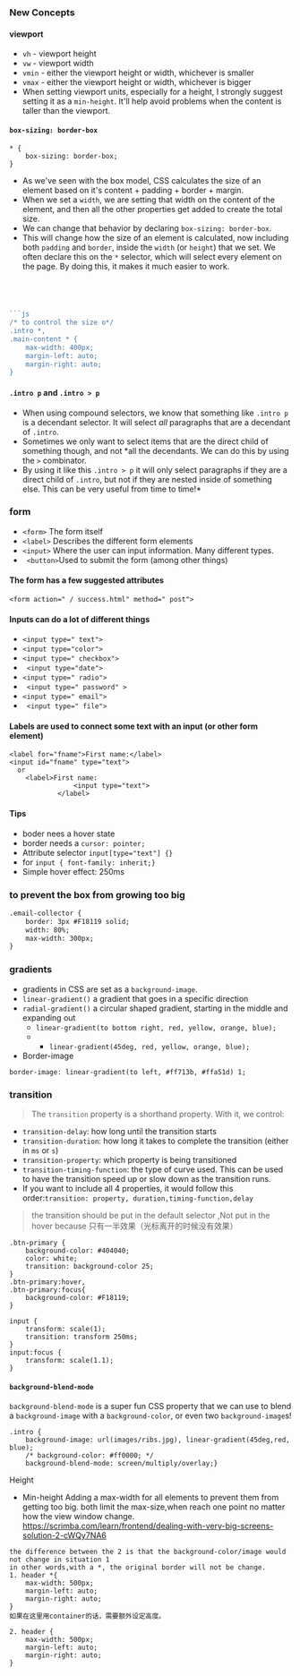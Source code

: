 ### New Concepts
#### viewport
- `vh` - viewport height
- `vw` - viewport width
- `vmin` - either the viewport height or width, whichever is smaller
- `vmax` - either the viewport height or width, whichever is bigger
- When setting viewport units, especially for a height, I strongly suggest setting it as a `min-height`. It'll help avoid problems when the content is taller than the viewport.

#### `box-sizing: border-box`
```
* {
    box-sizing: border-box;
}
```
- As we've seen with the box model, CSS calculates the size of an element based on it's content + padding + border + margin.
- When we set a `width`, we are setting that width on the content of the element, and then all the other properties get added to create the total size.
- We can change that behavior by declaring `box-sizing: border-box`.
- This will change how the size of an element is calculated, now including both `padding` and `border`, inside the `width` (or `height`) that we set.
We often declare this on the `*` selector, which will select every element on the page. By doing this, it makes it much easier to work.
```js




```js
/* to control the size o*/
.intro *,
.main-content * {
    max-width: 400px;
    margin-left: auto;
    margin-right: auto;
}
```
#### `.intro p` and `.intro > p`
- When using compound selectors, we know that something like `.intro p` is a decendant selector. It will select *all* paragraphs that are a decendant of `.intro`.
- Sometimes we only want to select items that are the direct child of something though, and not *all the decendants. We can do this by using the `>` combinator.
- By using it like this `.intro > p` it will only select paragraphs if they are a direct child of `.intro`, but not if they are nested inside of something else. This can be very useful from time to time!*



### form
 -  `<form>` The form itself
 - `<label>` Describes the different form elements
 - `<input>` Where the user can input information. Many different types.
 - ` <button>`Used to submit the form (among other things)
#### The form has a few suggested attributes
```
<form action=" / success.html" method=" post">
```
#### Inputs can do a lot of different things
-  `<input type=" text">`
-  `<input type="color">`
-  `<input type=" checkbox">`
-  ` <input type="date">`
-  `<input type=" radio">`
-  ` <input type=" password" >`
-  `<input type=" email">`
-  ` <input type=" file">`

#### Labels are used to connect some text with an input (or other form element)
```
<label for="fname">First name:</label>
<input id="fname" type="text">
  or
    <label>First name:
                <input type="text">
            </label>
```

#### Tips 
- boder nees a hover state
-  border needs a  `cursor: pointer;`
- Attribute selector `input[type="text"] {}`
- for `input { font-family: inherit;}`
- Simple hover effect: 250ms


### to prevent the box from growing too big
```html
.email-collector {
    border: 3px #F18119 solid;
    width: 80%;
    max-width: 300px;
}
```


### gradients
-  gradients in CSS are set as a `background-image`.
- `linear-gradient()` a gradient that goes in a specific direction
- `radial-gradient()` a circular shaped gradient, starting in the middle and expanding out
	- `linear-gradient(to bottom right, red, yellow, orange, blue);`
	- - `linear-gradient(45deg, red, yellow, orange, blue);`
- Border-image 
```   
border-image: linear-gradient(to left, #ff713b, #ffa51d) 1;
```
### transition
> The `transition` property is a shorthand property. With it, we control:
- `transition-delay`: how long until the transition starts
- `transition-duration`: how long it takes to complete the transition (either in `ms` or `s`)
- `transition-property`: which property is being transitioned
- `transition-timing-function`: the type of curve used. This can be used to have the transition speed up or slow down as the transition runs.
- If you want to include all 4 properties, it would follow this order:`transition: property, duration,timing-function,delay`

>the transition should be put in the default selector ,Not put in the hover because 只有一半效果（光标离开的时候没有效果）
```
.btn-primary {
    background-color: #404040;
    color: white;
    transition: background-color 25;
}
.btn-primary:hover,
.btn-primary:focus{
    background-color: #F18119;
}
```
```
input {
    transform: scale(1);
    transition: transform 250ms;
}
input:focus {
    transform: scale(1.1);
}
```


#### `background-blend-mode`
`background-blend-mode` is a super fun CSS property that we can use to blend a `background-image` with a `background-color`, or even two `background-image`s!
``` 
.intro {
    background-image: url(images/ribs.jpg), linear-gradient(45deg,red, blue);
    /* background-color: #ff0000; */
    background-blend-mode: screen/multiply/overlay;}
```

Height

- Min-height 
Adding  a max-width for all elements to  prevent them from getting too big. both limit the max-size,when reach one point no matter how the view window change.
https://scrimba.com/learn/frontend/dealing-with-very-big-screens-solution-2-cWQy7NA6

```
the difference between the 2 is that the background-color/image would not change in situation 1
in other words,with a *, the original border will not be change.
1. header *{
    max-width: 500px;
    margin-left: auto;
    margin-right: auto;
}
如果在这里用container的话，需要额外设定高度。

2. header {
    max-width: 500px;
    margin-left: auto;
    margin-right: auto;
}
```
